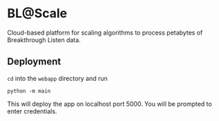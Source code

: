 # BL@Scale

Cloud-based platform for scaling algorithms to process petabytes of Breakthrough Listen data.

## Deployment

`cd` into the `webapp` directory and run

```
python -m main
```

This will deploy the app on localhost port 5000. You will be prompted to enter credentials.



